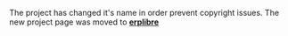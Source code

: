 The project has changed it's name in order prevent copyright issues.
The new project page was moved to **[erplibre](http://code.google.com/p/erplibre)**